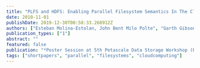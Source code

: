 ```yaml
---
title: "PLFS and HDFS: Enabling Parallel Filesystem Semantics In The Cloud"
date: 2010-11-01
publishDate: 2019-12-30T00:58:33.268912Z
authors: ["Esteban Molina-Estolan, John Bent Milo Polte", "Garth Gibson", "Carlos Maltzahn", "Maya B. Gokhale", "Scott Brandt"]
publication_types: ["1"]
abstract: ""
featured: false
publication: "*Poster Session at 5th Petascale Data Storage Workshop (PDSW 2010), co-located with Supercomputing 2010*"
tags: ["shortpapers", "parallel", "filesystems", "cloudcomputing"]
---
```


